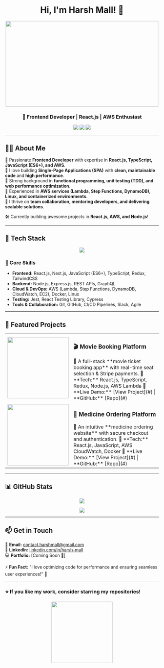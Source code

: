 <h1 align="center">Hi, I'm Harsh Mall! 👋</h1>
<p align="center">
  <img src="https://media.giphy.com/media/qgQUggAC3Pfv687qPC/giphy.gif" width="500" height="280">
</p>

<h3 align="center"> 🚀 Frontend Developer | React.js | AWS Enthusiast </h3>

<p align="center">
  <a href="https://www.linkedin.com/in/harsh-mall"><img src="https://img.shields.io/badge/LinkedIn-blue?style=flat&logo=linkedin"></a>
  <a href="https://github.com/harshmall"><img src="https://img.shields.io/github/followers/harshmall?label=Followers&style=social"></a>
  <a href="mailto:contact.harshmall@gmail.com"><img src="https://img.shields.io/badge/Email-D14836?style=flat&logo=gmail&logoColor=white"></a>
</p>

---

## **👨‍💻 About Me**
🔹 Passionate **Frontend Developer** with expertise in **React.js, TypeScript, JavaScript (ES6+), and AWS**.  
🔹 I love building **Single-Page Applications (SPA)** with **clean, maintainable code** and **high performance**.  
🔹 Strong background in **functional programming, unit testing (TDD), and web performance optimization**.  
🔹 Experienced in **AWS services (Lambda, Step Functions, DynamoDB), Linux, and containerized environments**.  
🔹 I thrive on **team collaboration, mentoring developers, and delivering scalable solutions**.  

🛠️ Currently building awesome projects in **React.js, AWS, and Node.js**!  

---

## **🔨 Tech Stack**
<p align="center">
  <img src="https://skillicons.dev/icons?i=react,typescript,javascript,html,css,nodejs,aws,docker,linux,git,github" />
</p>

### **📌 Core Skills**
- **Frontend:** React.js, Next.js, JavaScript (ES6+), TypeScript, Redux, TailwindCSS  
- **Backend:** Node.js, Express.js, REST APIs, GraphQL  
- **Cloud & DevOps:** AWS (Lambda, Step Functions, DynamoDB, CloudWatch, EC2), Docker, Linux  
- **Testing:** Jest, React Testing Library, Cypress  
- **Tools & Collaboration:** Git, GitHub, CI/CD Pipelines, Slack, Agile  

---

## **🚀 Featured Projects**
<table>
  <tr>
    <td><img src="https://media.giphy.com/media/VbnUQpnihPSIgIXuZv/giphy.gif" width="200"></td>
    <td>
      <h3>🎬 Movie Booking Platform</h3>
      📌 A full-stack **movie ticket booking app** with real-time seat selection & Stripe payments.  
      🔹 **Tech:** React.js, TypeScript, Redux, Node.js, AWS Lambda  
      🔹 **Live Demo:** [View Project](#) | **GitHub:** [Repo](#)
    </td>
  </tr>
  <tr>
    <td><img src="https://media.giphy.com/media/l0HlNQ03J5JxX6lva/giphy.gif" width="200"></td>
    <td>
      <h3>💊 Medicine Ordering Platform</h3>
      📌 An intuitive **medicine ordering website** with secure checkout and authentication.  
      🔹 **Tech:** React.js, JavaScript, AWS CloudWatch, Docker  
      🔹 **Live Demo:** [View Project](#) | **GitHub:** [Repo](#)
    </td>
  </tr>
</table>

---

## **📊 GitHub Stats**
<p align="center">
  <img src="https://github-readme-stats.vercel.app/api?username=harshmall&show_icons=true&theme=radical">
</p>

<p align="center">
  <img src="https://github-readme-streak-stats.herokuapp.com/?user=harshmall&theme=dark">
</p>

---

## **📫 Get in Touch**
📧 **Email:** [contact.harshmall@gmail.com](mailto:contact.harshmall@gmail.com)  
🔗 **LinkedIn:** [linkedin.com/in/harsh-mall](https://www.linkedin.com/in/harsh-mall)  
💻 **Portfolio:** [Coming Soon 🚀]  

⚡ **Fun Fact:** "I love optimizing code for performance and ensuring seamless user experiences!" 🎯  

---

### **⭐ If you like my work, consider starring my repositories!**  
<p align="center">
  <img src="https://media.giphy.com/media/WFZvB7VIXBgiz3oDXE/giphy.gif" width="200">
</p>
